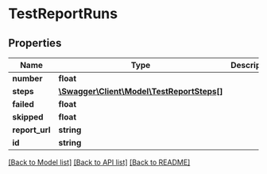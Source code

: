 # TestReportRuns

## Properties
Name | Type | Description | Notes
------------ | ------------- | ------------- | -------------
**number** | **float** |  | [optional] 
**steps** | [**\Swagger\Client\Model\TestReportSteps[]**](TestReportSteps.md) |  | [optional] 
**failed** | **float** |  | [optional] 
**skipped** | **float** |  | [optional] 
**report_url** | **string** |  | [optional] 
**id** | **string** |  | [optional] 

[[Back to Model list]](../README.md#documentation-for-models) [[Back to API list]](../README.md#documentation-for-api-endpoints) [[Back to README]](../README.md)


